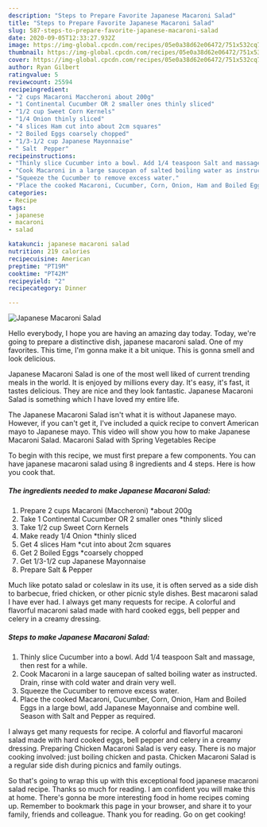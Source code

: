 ```yaml
---
description: "Steps to Prepare Favorite Japanese Macaroni Salad"
title: "Steps to Prepare Favorite Japanese Macaroni Salad"
slug: 587-steps-to-prepare-favorite-japanese-macaroni-salad
date: 2020-09-05T12:33:27.932Z
image: https://img-global.cpcdn.com/recipes/05e0a38d62e06472/751x532cq70/japanese-macaroni-salad-recipe-main-photo.jpg
thumbnail: https://img-global.cpcdn.com/recipes/05e0a38d62e06472/751x532cq70/japanese-macaroni-salad-recipe-main-photo.jpg
cover: https://img-global.cpcdn.com/recipes/05e0a38d62e06472/751x532cq70/japanese-macaroni-salad-recipe-main-photo.jpg
author: Ryan Gilbert
ratingvalue: 5
reviewcount: 25594
recipeingredient:
- "2 cups Macaroni Maccheroni about 200g"
- "1 Continental Cucumber OR 2 smaller ones thinly sliced"
- "1/2 cup Sweet Corn Kernels"
- "1/4 Onion thinly sliced"
- "4 slices Ham cut into about 2cm squares"
- "2 Boiled Eggs coarsely chopped"
- "1/3-1/2 cup Japanese Mayonnaise"
- " Salt  Pepper"
recipeinstructions:
- "Thinly slice Cucumber into a bowl. Add 1/4 teaspoon Salt and massage, then rest for a while."
- "Cook Macaroni in a large saucepan of salted boiling water as instructed. Drain, rinse with cold water and drain very well."
- "Squeeze the Cucumber to remove excess water."
- "Place the cooked Macaroni, Cucumber, Corn, Onion, Ham and Boiled Eggs in a large bowl, add Japanese Mayonnaise and combine well. Season with Salt and Pepper as required."
categories:
- Recipe
tags:
- japanese
- macaroni
- salad

katakunci: japanese macaroni salad 
nutrition: 219 calories
recipecuisine: American
preptime: "PT19M"
cooktime: "PT42M"
recipeyield: "2"
recipecategory: Dinner

---
```



![Japanese Macaroni Salad](https://img-global.cpcdn.com/recipes/05e0a38d62e06472/751x532cq70/japanese-macaroni-salad-recipe-main-photo.jpg)

Hello everybody, I hope you are having an amazing day today. Today, we're going to prepare a distinctive dish, japanese macaroni salad. One of my favorites. This time, I'm gonna make it a bit unique. This is gonna smell and look delicious.

Japanese Macaroni Salad is one of the most well liked of current trending meals in the world. It is enjoyed by millions every day. It's easy, it's fast, it tastes delicious. They are nice and they look fantastic. Japanese Macaroni Salad is something which I have loved my entire life.

The Japanese Macaroni Salad isn&#39;t what it is without Japanese mayo. However, if you can&#39;t get it, I&#39;ve included a quick recipe to convert American mayo to Japanese mayo. This video will show you how to make Japanese Macaroni Salad. Macaroni Salad with Spring Vegetables Recipe


To begin with this recipe, we must first prepare a few components. You can have japanese macaroni salad using 8 ingredients and 4 steps. Here is how you cook that.

<!--inarticleads1-->

##### The ingredients needed to make Japanese Macaroni Salad:

1. Prepare 2 cups Macaroni (Maccheroni) *about 200g
1. Take 1 Continental Cucumber OR 2 smaller ones *thinly sliced
1. Take 1/2 cup Sweet Corn Kernels
1. Make ready 1/4 Onion *thinly sliced
1. Get 4 slices Ham *cut into about 2cm squares
1. Get 2 Boiled Eggs *coarsely chopped
1. Get 1/3-1/2 cup Japanese Mayonnaise
1. Prepare  Salt &amp; Pepper


Much like potato salad or coleslaw in its use, it is often served as a side dish to barbecue, fried chicken, or other picnic style dishes. Best macaroni salad I have ever had. I always get many requests for recipe. A colorful and flavorful macaroni salad made with hard cooked eggs, bell pepper and celery in a creamy dressing. 

<!--inarticleads2-->

##### Steps to make Japanese Macaroni Salad:

1. Thinly slice Cucumber into a bowl. Add 1/4 teaspoon Salt and massage, then rest for a while.
1. Cook Macaroni in a large saucepan of salted boiling water as instructed. Drain, rinse with cold water and drain very well.
1. Squeeze the Cucumber to remove excess water.
1. Place the cooked Macaroni, Cucumber, Corn, Onion, Ham and Boiled Eggs in a large bowl, add Japanese Mayonnaise and combine well. Season with Salt and Pepper as required.


I always get many requests for recipe. A colorful and flavorful macaroni salad made with hard cooked eggs, bell pepper and celery in a creamy dressing. Preparing Chicken Macaroni Salad is very easy. There is no major cooking involved: just boiling chicken and pasta. Chicken Macaroni Salad is a regular side dish during picnics and family outings. 

So that's going to wrap this up with this exceptional food japanese macaroni salad recipe. Thanks so much for reading. I am confident you will make this at home. There's gonna be more interesting food in home recipes coming up. Remember to bookmark this page in your browser, and share it to your family, friends and colleague. Thank you for reading. Go on get cooking!

